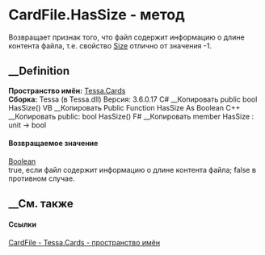 # CardFile.HasSize - метод
Возвращает признак того, что файл содержит информацию о длине контента файла,
т.е. свойство [Size](P_Tessa_Cards_CardFile_Size.htm) отлично от значения -1.
## __Definition
 **Пространство имён:** [Tessa.Cards](N_Tessa_Cards.htm)  
 **Сборка:** Tessa (в Tessa.dll) Версия: 3.6.0.17
C# __Копировать
     public bool HasSize()
VB __Копировать
     Public Function HasSize As Boolean
C++ __Копировать
     public:
    bool HasSize()
F# __Копировать
     member HasSize : unit -> bool 
#### Возвращаемое значение
[Boolean](https://learn.microsoft.com/dotnet/api/system.boolean)  
true, если файл содержит информацию о длине контента файла; false в противном
случае.
## __См. также
#### Ссылки
[CardFile - ](T_Tessa_Cards_CardFile.htm)
[Tessa.Cards - пространство имён](N_Tessa_Cards.htm)
